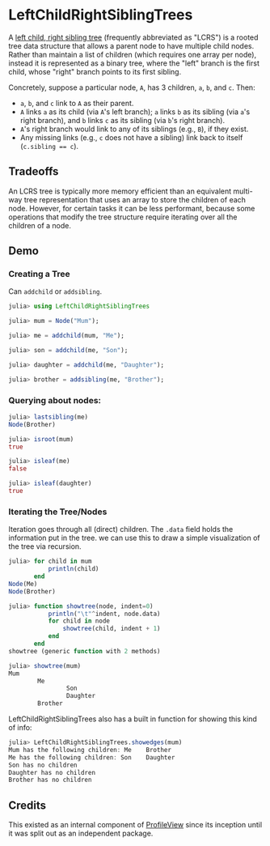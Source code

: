 # LeftChildRightSiblingTrees

A [left child, right sibling tree](https://en.wikipedia.org/wiki/Left-child_right-sibling_binary_tree)
(frequently abbreviated as "LCRS")
is a rooted tree data structure that allows a parent node to have multiple child nodes.
Rather than maintain a list of children (which requires one array per node),
instead it is represented as a binary tree, where the "left" branch is the first child,
whose "right" branch points to its first sibling.

Concretely, suppose a particular node, `A`, has 3 children, `a`, `b`, and `c`. Then:

- `a`, `b`, and `c` link to `A` as their parent.
- `A` links `a` as its child (via `A`'s left branch); `a` links `b` as its sibling
  (via `a`'s right branch), and `b` links `c` as its sibling (via `b`'s right branch).
- `A`'s right branch would link to any of its siblings (e.g., `B`), if they exist.
- Any missing links (e.g., `c` does not have a sibling) link back to itself
  (`c.sibling == c`).

## Tradeoffs

An LCRS tree is typically more memory efficient than an equivalent multi-way tree
representation that uses an array to store the children of each node.
However, for certain tasks it can be less performant, because some operations that modify
the tree structure require iterating over all the children of a node.

## Demo
### Creating a Tree

Can `addchild` or `addsibling`.
```julia
julia> using LeftChildRightSiblingTrees

julia> mum = Node("Mum");

julia> me = addchild(mum, "Me");

julia> son = addchild(me, "Son");

julia> daughter = addchild(me, "Daughter");

julia> brother = addsibling(me, "Brother");
```


### Querying about nodes:

```julia
julia> lastsibling(me)
Node(Brother)

julia> isroot(mum)
true

julia> isleaf(me)
false

julia> isleaf(daughter)
true
```



### Iterating the Tree/Nodes
Iteration goes through all (direct) children.
The `.data` field holds the information put in the tree.
we can use this to draw a simple visualization of the tree via recursion.

```julia
julia> for child in mum
           println(child)
       end
Node(Me)
Node(Brother)

julia> function showtree(node, indent=0)
           println("\t"^indent, node.data)
           for child in node
               showtree(child, indent + 1)
           end
       end
showtree (generic function with 2 methods)

julia> showtree(mum)
Mum
        Me
                Son
                Daughter
        Brother
```

LeftChildRightSiblingTrees also has a built in function for showing this kind of info:
```julia
julia> LeftChildRightSiblingTrees.showedges(mum)
Mum has the following children: Me    Brother
Me has the following children: Son    Daughter
Son has no children
Daughter has no children
Brother has no children
```

## Credits

This existed as an internal component of
[ProfileView](https://github.com/timholy/ProfileView.jl)
since its inception until it was split out as an independent package.
